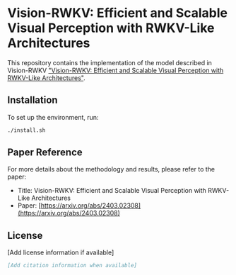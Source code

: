 # Vision-RWKV: Efficient and Scalable Visual Perception with RWKV-Like Architectures

This repository contains the implementation of the model described in Vision-RWKV ["Vision-RWKV: Efficient and Scalable Visual Perception with RWKV-Like Architectures"](https://arxiv.org/abs/2403.02308).

## Installation

To set up the environment, run:

```bash
./install.sh
```

## Paper Reference

For more details about the methodology and results, please refer to the paper:
- Title: Vision-RWKV: Efficient and Scalable Visual Perception with RWKV-Like Architectures
- Paper: [https://arxiv.org/abs/2403.02308](https://arxiv.org/abs/2403.02308)

## License

[Add license information if available]


```bibtex
[Add citation information when available]
```
